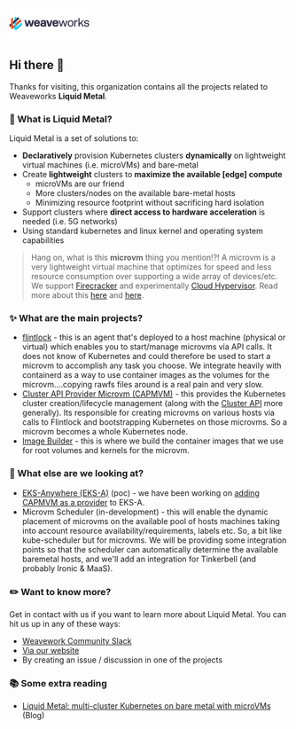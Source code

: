 ![Weaveworks Logo](images/weaveWorks_colour_logo_POS_RGB_144x60.png)

## Hi there 👋

Thanks for visiting, this organization contains all the projects related to Weaveworks **Liquid Metal**.

### :raising_hand: What is Liquid Metal?

Liquid Metal is a set of solutions to:

* **Declaratively** provision Kubernetes clusters **dynamically** on lightweight virtual machines (i.e. microVMs) and bare-metal
* Create **lightweight** clusters to **maximize the available [edge] compute**
  * microVMs are our friend
  * More clusters/nodes on the available bare-metal hosts
  * Minimizing resource footprint without sacrificing hard isolation
* Support clusters where **direct access to hardware acceleration** is needed (i.e. 5G networks)  
* Using standard kubernetes and linux kernel and operating system capabilities

> Hang on, what is this **microvm** thing you mention!?! A microvm is a very lightweight virtual machine that optimizes for speed and less resource consumption over supporting a wide array of devices/etc. We support [Firecracker](https://firecracker-microvm.github.io/) and experimentally [Cloud Hypervisor](https://www.cloudhypervisor.org/). Read more about this [here](https://www.techtarget.com/searchsecurity/definition/micro-VM-micro-virtual-machine) and [here](https://itnext.io/microvm-another-level-of-abstraction-for-serverless-computing-5f106b030f15).

### :sparkles: What are the main projects?

* [flintlock](https://github.com/weaveworks-liquidmetal/flintlock) - this is an agent that's deployed to a host machine (physical or virtual) which enables you to start/manage microvms via API calls. It does not know of Kubernetes and could therefore be used to start a microvm to accomplish any task you choose. We integrate heavily with containerd as a way to use container images as the volumes for the microvm....copying rawfs files around is a real pain and very slow.
* [Cluster API Provider Microvm (CAPMVM)](https://github.com/weaveworks-liquidmetal/cluster-api-provider-microvm) - this provides the Kubernetes cluster creation/lifecycle management (along with the [Cluster API](https://cluster-api.sigs.k8s.io/) more generally). Its responsible for creating microvms on various hosts via calls to Flintlock and bootstrapping Kubernetes on those microvms. So a microvm becomes a whole Kubernetes node.
* [Image Builder](https://github.com/weaveworks-liquidmetal/image-builder) - this is where we build the container images that we use for root volumes and kernels for the microvm.



### :flashlight: What else are we looking at?

* [EKS-Anywhere (EKS-A)](https://anywhere.eks.amazonaws.com/) (poc) - we have been working on [adding CAPMVM as a provider](https://github.com/weaveworks-liquidmetal/eks-anywhere/tree/capmvm_provider) to EKS-A.
* Microvm Scheduler (in-development) - this will enable the dynamic placement of microvms on the available pool of hosts machines taking into account resource availability/requirements, labels etc. So, a bit like kube-scheduler but for microvms. We will be providing some integration points so that the scheduler can automatically determine the available baremetal hosts, and we'll add an integration for Tinkerbell (and probably Ironic & MaaS).

### :pencil2: Want to know more?

Get in contact with us if you want to learn more about Liquid Metal. You can hit us up in any of these ways:

* [Weavework Community Slack](https://weave-community.slack.com/archives/C02KARWGR7S)
* [Via our website](https://www.weave.works/contact/)
* By creating an issue / discussion in one of the projects

### :books: Some extra reading

* [Liquid Metal: multi-cluster Kubernetes on bare metal with microVMs](https://www.weave.works/blog/multi-cluster-kubernetes-on-microvms-for-bare-metal) (Blog)
